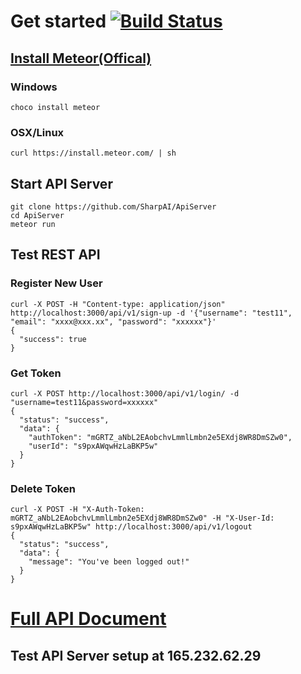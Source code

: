 # Get started [![Build Status](https://travis-ci.org/SharpAI/ApiServer.svg?branch=master)](https://travis-ci.org/SharpAI/ApiServer)

## [Install Meteor(Offical)](https://www.meteor.com/install)
### Windows
```
choco install meteor
```
### OSX/Linux
```
curl https://install.meteor.com/ | sh
```
## Start API Server
```
git clone https://github.com/SharpAI/ApiServer
cd ApiServer
meteor run
```
## Test REST API

### Register New User
```
curl -X POST -H "Content-type: application/json" http://localhost:3000/api/v1/sign-up -d '{"username": "test11", "email": "xxxx@xxx.xx", "password": "xxxxxx"}'
{
  "success": true
}
```
### Get Token
```
curl -X POST http://localhost:3000/api/v1/login/ -d "username=test11&password=xxxxxx"
{
  "status": "success",
  "data": {
    "authToken": "mGRTZ_aNbL2EAobchvLmmlLmbn2e5EXdj8WR8DmSZw0",
    "userId": "s9pxAWqwHzLaBKP5w"
  }
}
```
### Delete Token
```
curl -X POST -H "X-Auth-Token: mGRTZ_aNbL2EAobchvLmmlLmbn2e5EXdj8WR8DmSZw0" -H "X-User-Id: s9pxAWqwHzLaBKP5w" http://localhost:3000/api/v1/logout
{
  "status": "success",
  "data": {
    "message": "You've been logged out!"
  }
}
```

# [Full API Document](API.md)


## Test API Server setup at 165.232.62.29

